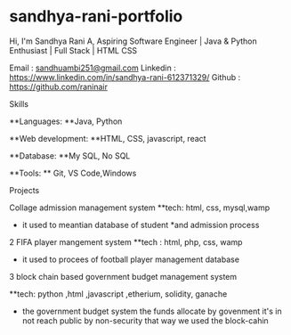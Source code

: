 # sandhya-rani-portfolio
Hi, I'm Sandhya Rani A,
Aspiring Software Engineer | Java & Python Enthusiast | Full Stack | HTML CSS

Email : sandhuambi251@gmail.com
Linkedin : https://www.linkedin.com/in/sandhya-rani-612371329/
Github : https://github.com/raninair

Skills

**Languages: **Java, Python

**Web development: **HTML, CSS, javascript, react

**Database: **My SQL, No SQL

**Tools: ** Git, VS Code,Windows

Projects

Collage admission management system
**tech: html, css, mysql,wamp
* it used to meantian database of student
*and admission process


2 FIFA player mangement system
**tech : html, php, css, wamp
* it used to procees of football player management database

  
3 block chain based government budget management system

**tech: python ,html ,javascript ,etherium, solidity, ganache
* the government budget system the funds allocate by govenment it's in not reach public by non-security that way we used the block-cahin

